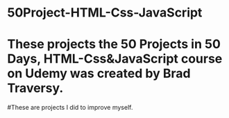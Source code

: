# 50Project-HTML-Css-JavaScript
# These projects the 50 Projects in 50 Days, HTML-Css&JavaScript course on Udemy was created by Brad Traversy. 
#These are projects I did to improve myself.
